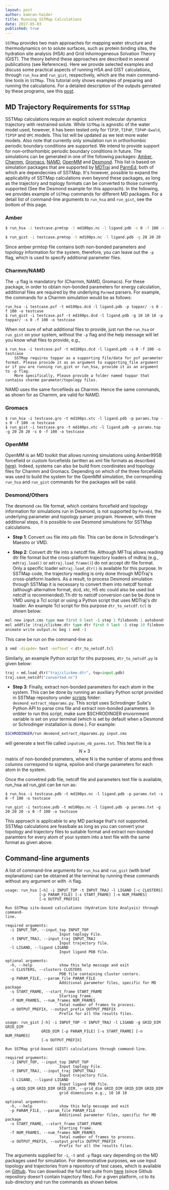 ```yaml
---
layout: post
author: kamran-haider
title: Running SSTMap Calculations
date: 2017-05-03
published: true
---
```


`SSTMap` provides two main approaches for mapping water structure and thermodynamics on to solute surfaces, such as protein binding sites, the hydration site analysis (HSA) and Grid Inhomogeneous Solvation Theory (GIST). The theory behind these approaches are described in several publications (see References). Here we provide selected examples and discuss some practical aspects of running HSA and GIST calculations, through `run_hsa` and `run_gist`, respectively, which are the main command-line tools in `SSTMap`. This tutorial only shows examples of preparing and running the calculations. For a detailed description of the outputs genrated by these programs, see this [post](http://sstmap.org/2017/05/09/undestanding-output/).
<!--more-->
## MD Trajectory Requirements for `SSTMap`

SSTMap calculations require an explicit solvent molecular dynamics trajectory with restrained solute. While `SSTMap` is  agnostic of the water model used, however, it has been tested only for `TIP3P`, `TIP4P`, `TIP4P-Ewald`, `TIP5P` and `OPC` models. This list will be updated as we test more water models. Also note that currently only simulation run in orthorhombic periodic boundary conditions are supported. We intend to provide support for non-orthorhombic periodic boundary conditions in future. The simulations can be generated in one of the following packages: [Amber](http://ambermd.org/), [Charmm](https://www.charmm.org), [Gromacs](http://www.gromacs.org/), [NAMD](http://www.ks.uiuc.edu/Research/namd/), [OpenMM](http://openmm.org/) and [Desmond](https://www.deshawresearch.com/resources_desmond.html). This list is based on simulation packages that are supported by [MDTraj](https://mdtraj.org) and [ParmEd](http://parmed.github.io/ParmEd/html/index.html), both of which are dependecnies of SSTMap. It's however, possible to expand the applicability of SSTMap calculations even beyond these packages, as long as the trajectory and toplogy formats can be converted to those currently supported (See the Desmond example for this apporach). In the following, we provides example of `SSTMap` commands for different MD packages. For a detail list of command-line arguments to `run_hsa` and `run_gist`, see the bottom of this page.
 
### Amber
```bash
$ run_hsa -i testcase.prmtop -t md100ps.nc -l ligand.pdb -s 0 -f 100 -o testcase

$ run_gist -i testcase.prmtop -t md100ps.nc -l ligand.pdb -g 20 20 20 -s 0 -f 100 -o testcase
```

Since amber prmtop file contains both non-bonded parameters and topology information for the system, therefore, you can leave out the `-p` flag, which is used to specify additional parameter files.
### Charmm/NAMD
The `-p` flag is mandatory for (Charmm, NAMD, Gromacs). For these package, in order to obtain non-bonded parameters for energy calculation, additional files are required by the underlying `Parmed` parsers. For example, the commands for a Charmm simulation would be as follows: 
```
run_hsa -i testcase.psf -t md100ps.dcd -l ligand.pdb -p toppar/ -s 0 -f 100 -o testcase
$ run_gist -i testcase.psf -t md100ps.dcd -l ligand.pdb -g 10 10 10 -p toppar/ -s 0 -f 100 -o testcase
```

When not sure of what additional files to provide, just run the `run_hsa` or `run_gist` on your system, without the `-p` flag and the help message will let you know what files to provide, e.g.,

```
$ run_hsa -i testcase.psf -t md100ps.dcd -l ligand.pdb -s 0 -f 100 -o testcase
    SSTMap requires toppar as a supporting file/data for psf parameter format. Please provide it as an argument to supporting_file argument or if you are running run_gist or run_hsa, provide it as an argument to -p flag.
    More specifically, Please provide a folder named toppar that contains charmm parameter/topology files.
```   
NAMD uses the same forcefileds as Charmm. Hence the same commands, as shown for as Charmm, are valid for NAMD.

### Gromacs
```
$ run_hsa -i testcase.gro -t md100ps.xtc -l ligand.pdb -p params.top -s 0 -f 100 -o testcase
$ run_gist -i testcase.gro -t md100ps.xtc -l ligand.pdb -p params.top -g 20 20 20 -s 0 -f 100 -o testcase
```
### OpenMM
OpenMM is an MD toolkit that allows running simulations using Amber99SB forcefield or custom forcefields (written as xml file formats as described [here](http://docs.openmm.org/7.1.0/userguide/application.html#creating-force-fields)). Indeed, systems can also be build from coordinates and topology files for Charmm and Gromacs. Depending on which of the three forcefields was used to build the system for the OpenMM simulation, the correspnding `run_hsa` and `run_gist` commands for the packages will be valid.

### Desmond/Others

The desmond `cms` file format, which contains forcefield and topology information for simulations run in Desmond, is not supported by `ParmEd`, the underlying parameter and topology parser program. However, with three additional steps, it is possible to use Desmond simulations for SSTMap calculations.

* <strong>Step 1</strong>: Convert `cms` file into `pdb` file. This can be done in Schrodinger's Maestro or VMD.

* <strong>Step 2</strong>: Convert dtr file into a netcdf file. Although MFTraj allows reading dtr file format but the cross-platform trajectory loaders of mdtraj (e.g., `mdtraj.load()` or `mdtraj.load_frame()`) do not accept dtr file format. Only a specific loader `mdtraj.load_dtr()` is available for this purpose. In SSTMap code, the trajectory reading is only done through MDTraj's cross-platform loaders. As a result, to process Desmond simulation through SSTMap it is necessary to convert them into netcdf format (although alternative format, dcd, xtc, H5 etc could also be used but netcdf is recommended).Th dtr to netcdf conversion can be be done in VMD using a Tcl script or using a Python script that uses MDTraj's dtr loader. An example Tcl script for this purpose `dtr_to_netcdf.tcl` is shown below:

```tcl
mol new input.cms type mae first 0 last -1 step 1 filebonds 1 autobonds 1 waitfor all
mol addfile 1traj/clickme.dtr type dtr first 0 last -1 step 10 filebonds 1 autobonds 1 waitfor all
animate write output.nc beg 1 end -1
```

This cane be run on the command-line as:

```bash
$ vmd -dispdev text -eoftext < dtr_to_netcdf.tcl
```

Similarly, an example Python script for tihs purposes, `dtr_to_netcdf.py` is given below:

```python
traj = md.load_dtr("traj/clickme.dtr", top=input.pdb)
traj.save_netcdf("converted.nc")
```
* <strong>Step 3</strong>: Finally, extract non-bonded parameters for each atom in the system. This can be done by running an auxiliary Python script provided in SSTMap repository under [scripts](https://github.com/KurtzmanLab/SSTMap/tree/master/sstmap/scripts) folder: `desmond_extract_nbparams.py`. This script uses Schrodinger Suite's Python API to parse cms file and extract non-bonded parameters. In ordder to run this script, make sure $SCHRODINGER enviornment variable is set on your terminal (which is set by default when a Desmond or Schrodinger installation is done.). For example:
```bash
$SCHRODINGER/run desmond_extract_nbparams.py input.cms
```
will generate a text file called `inputcms_nb_parms.txt`. This text file is a $$N \times 3$$ matrix of non-bonded prameters, where N is the number of atoms and three columns correspond to sigma, epsilon and charge parameters for each atom in the system.

Once the convetred pdb file, netcdf file and parameters text file is available, run_hsa ad run_gist can be run as:  
```
$ run_hsa -i testcase.pdb -t md100ps.nc -l ligand.pdb -p params.txt -s 0 -f 100 -o testcase

run_gist -i testcase.pdb -t md100ps.nc -l ligand.pdb -p params.txt -g 20 20 20 -s 0 -f 100 -o testcase
```
This approach is applicable to any MD package that's not supported. SSTMap calculations are feasibale as long as you can convert your topology and trajectory files to suitable format and extract non-bonded paramters for every atom of your system into a text file with the same format as given above. 

## Command-line arguments

A list of command-line arguments for `run_hsa` and `run_gist` (with brief explanations) can be obtained at the terminal by running these commands without any argument or with `-h` flag. 
```
usage: run_hsa [-h] -i INPUT_TOP -t INPUT_TRAJ -l LIGAND [-c CLUSTERS]
               [-p PARAM_FILE] [-s START_FRAME] [-n NUM_FRAMES]
               [-o OUTPUT_PREFIX]

Run SSTMap site-based calculations (Hydration Site Analysis) through command-
line.

required arguments:
  -i INPUT_TOP, --input_top INPUT_TOP
                        Input toplogy File.
  -t INPUT_TRAJ, --input_traj INPUT_TRAJ
                        Input trajectory file.
  -l LIGAND, --ligand LIGAND
                        Input ligand PDB file.

optional arguments:
  -h, --help            show this help message and exit
  -c CLUSTERS, --clusters CLUSTERS
                        PDB file containing cluster centers.
  -p PARAM_FILE, --param_file PARAM_FILE
                        Additional parameter files, specific for MD package
  -s START_FRAME, --start_frame START_FRAME
                        Starting frame.
  -f NUM_FRAMES, --num_frames NUM_FRAMES
                        Total number of frames to process.
  -o OUTPUT_PREFIX, --output_prefix OUTPUT_PREFIX
                        Prefix for all the results files.
```

```
usage: run_gist [-h] -i INPUT_TOP -t INPUT_TRAJ -l LIGAND -g GRID_DIM GRID_DIM
                GRID_DIM [-p PARAM_FILE] [-s START_FRAME] [-n NUM_FRAMES]
                [-o OUTPUT_PREFIX]

Run SSTMap grid-based (GIST) calculations through command-line.

required arguments:
  -i INPUT_TOP, --input_top INPUT_TOP
                        Input toplogy File.
  -t INPUT_TRAJ, --input_traj INPUT_TRAJ
                        Input trajectory file.
  -l LIGAND, --ligand LIGAND
                        Input ligand PDB file.
  -g GRID_DIM GRID_DIM GRID_DIM, --grid_dim GRID_DIM GRID_DIM GRID_DIM
                        grid dimensions e.g., 10 10 10

optional arguments:
  -h, --help            show this help message and exit
  -p PARAM_FILE, --param_file PARAM_FILE
                        Additional parameter files, specific for MD package
  -s START_FRAME, --start_frame START_FRAME
                        Starting frame.
  -f NUM_FRAMES, --num_frames NUM_FRAMES
                        Total number of frames to process.
  -o OUTPUT_PREFIX, --output_prefix OUTPUT_PREFIX
                        Prefix for all the results files.
```

The arguments supplied for `-i`, `-t` and `-p` flags vary depending on the MD packages used for simulation. For demonstrative purposes, we use input topology and trajectories from a repository of test cases, which is available on [Github](https://github.com/KurtzmanLab/sstmap_test_suite). You can download the full test suite from [here](https://www.dropbox.com/sh/hrijgk8n5z12bgi/AABSigcBf9PN_7-Z26VCCPePa?dl=0) (since Github repository doesn't contain trajectory files). For a given platform, `cd` to its sub-directory and run the commands as shown below.
<!--more-->
